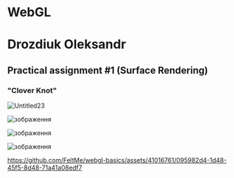 # WebGL

<h1>Drozdiuk Oleksandr</h1>

<h2>Practical assignment #1 (Surface Rendering)</h2>

<h3>"Clover Knot"</h3>

![Untitled23](https://github.com/FeltMe/webgl-basics/assets/41016761/eaaad69a-f26e-4518-8d2e-9e17e6f8d5f7)

![зображення](https://github.com/FeltMe/webgl-basics/assets/41016761/37acac3e-7163-4065-89cf-77709e569466)

![зображення](https://github.com/FeltMe/webgl-basics/assets/41016761/1c4b218b-08fa-443c-b304-612dc8a48534)

![зображення](https://github.com/FeltMe/webgl-basics/assets/41016761/bec840c4-8179-4c9b-aecf-470c3397b7c8)

https://github.com/FeltMe/webgl-basics/assets/41016761/095982d4-1d48-45f5-8d48-71a41a08edf7
